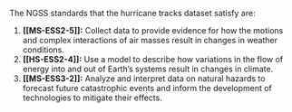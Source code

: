 The NGSS standards that the hurricane tracks dataset satisfy are:

1. **[[MS-ESS2-5]]:** Collect data to provide evidence for how the motions and complex interactions of air masses result in changes in weather conditions.
2. **[[HS-ESS2-4]]:** Use a model to describe how variations in the flow of energy into and out of Earth’s systems result in changes in climate.
3. **[[MS-ESS3-2]]:** Analyze and interpret data on natural hazards to forecast future catastrophic events and inform the development of technologies to mitigate their effects.